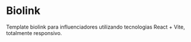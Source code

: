# Biolink

Template biolink para influenciadores utilizando tecnologias React + Vite, totalmente responsivo.
